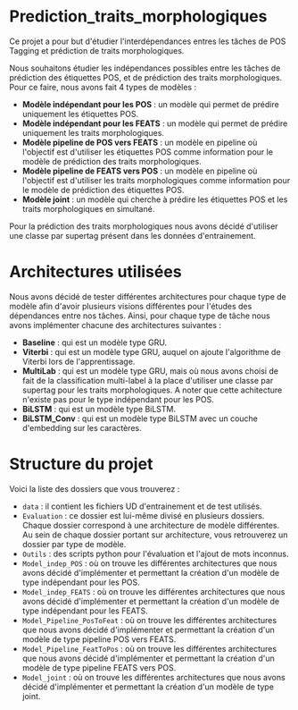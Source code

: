 # Prediction_traits_morphologiques
Ce projet a pour but d'étudier l'interdépendances entres les tâches de POS Tagging et prédiction de traits morphologiques.

Nous souhaitons étudier les indépendances possibles entre les tâches de prédiction des étiquettes POS, et de prédiction des traits morphologiques. Pour ce faire, nous avons fait 4 types de modèles :
- **Modèle indépendant pour les POS** : un modèle qui permet de prédire uniquement les étiquettes POS.
- **Modèle indépendant pour les FEATS** : un modèle qui permet de prédire uniquement les traits morphologiques.
- **Modèle pipeline de POS vers FEATS** : un modèle en pipeline où l'objectif est d'utiliser les étiquettes POS comme information pour le modèle de prédiction des traits morphologiques.
- **Modèle pipeline de FEATS vers POS** : un modèle en pipeline où l'objectif est d'utiliser les traits morphologiques comme information pour le modèle de prédiction des étiquettes POS.
- **Modèle joint** : un modèle qui cherche à prédire les étiquettes POS et les traits morphologiques en simultané.

Pour la prédiction des traits morphologiques nous avons décidé d'utiliser une classe par supertag présent dans les données d'entrainement.

# Architectures utilisées

Nous avons décidé de tester différentes architectures pour chaque type de modèle afin d'avoir plusieurs visions différentes pour l'études des dépendances entre nos tâches. Ainsi, pour chaque type de tâche nous avons implémenter chacune des architectures suivantes :
- **Baseline** : qui est un modèle type GRU.
- **Viterbi** : qui est un modèle type GRU, auquel on ajoute l'algorithme de Viterbi lors de l'apprentissage.
- **MultiLab** : qui est un modèle type GRU, mais où nous avons choisi de fait de la classification multi-label à la place d'utiliser une classe par supertag pour les traits morphologiques. A noter que cette achitecture n'existe pas pour le type indépendant pour les POS.
- **BiLSTM** : qui est un modèle type BiLSTM.
- **BiLSTM_Conv** : qui est un modèle type BiLSTM avec un couche d'embedding sur les caractères.

# Structure du projet

Voici la liste des dossiers que vous trouverez :
- `data` : il contient les fichiers UD d'entrainement et de test utilisés.
- `Evaluation` : ce dossier est lui-même divisé en plusieurs dossiers. Chaque dossier correspond à une architecture de modèle différentes. Au sein de chaque dossier portant sur architecture, vous retrouverez un dossier par type de modèle.
- `Outils` : des scripts python pour l'évaluation et l'ajout de mots inconnus.
- `Model_indep_POS` : où on trouve les différentes architectures que nous avons décidé d'implémenter et permettant la création d'un modèle de type indépendant pour les POS.
- `Model_indep_FEATS` : où on trouve les différentes architectures que nous avons décidé d'implémenter et permettant la création d'un modèle de type indépendant pour les FEATS.
- `Model_Pipeline_PosToFeat` : où on trouve les différentes architectures que nous avons décidé d'implémenter et permettant la création d'un modèle de type pipeline POS vers FEATS.
- `Model_Pipeline_FeatToPos` : où on trouve les différentes architectures que nous avons décidé d'implémenter et permettant la création d'un modèle de type pipeline FEATS vers POS.
- `Model_joint` : où on trouve les différentes architectures que nous avons décidé d'implémenter et permettant la création d'un modèle de type joint.
